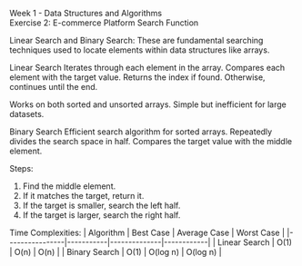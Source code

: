Week 1 - Data Structures and Algorithms  
Exercise 2: E-commerce Platform Search Function

Linear Search and Binary Search:
These are fundamental searching techniques used to locate elements within data structures like arrays.

Linear Search
Iterates through each element in the array.
Compares each element with the target value.
Returns the index if found. Otherwise, continues until the end.

Works on both sorted and unsorted arrays.
Simple but inefficient for large datasets.


Binary Search
Efficient search algorithm for sorted arrays.
Repeatedly divides the search space in half.
Compares the target value with the middle element.

Steps:
1. Find the middle element.
2. If it matches the target, return it.
3. If the target is smaller, search the left half.
4. If the target is larger, search the right half.

Time Complexities:
| Algorithm      | Best Case | Average Case | Worst Case |
|----------------|-----------|--------------|------------|
| Linear Search  | O(1)      | O(n)         | O(n)       |
| Binary Search  | O(1)      | O(log n)     | O(log n)   |